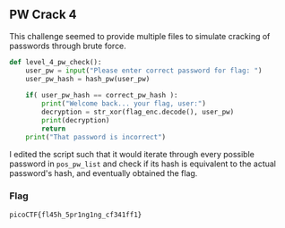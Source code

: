 ## PW Crack 4

This challenge seemed to provide multiple files to simulate cracking of passwords through brute force.

```python
def level_4_pw_check():
    user_pw = input("Please enter correct password for flag: ")
    user_pw_hash = hash_pw(user_pw)
    
    if( user_pw_hash == correct_pw_hash ):
        print("Welcome back... your flag, user:")
        decryption = str_xor(flag_enc.decode(), user_pw)
        print(decryption)
        return
    print("That password is incorrect")
```

I edited the script such that it would iterate through every possible password in `pos_pw_list` and check if its hash is equivalent to the actual password's hash, and eventually obtained the flag.

### Flag

`picoCTF{fl45h_5pr1ng1ng_cf341ff1}`